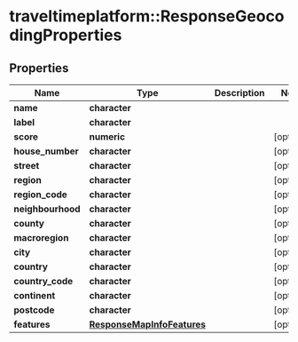 # traveltimeplatform::ResponseGeocodingProperties

## Properties
Name | Type | Description | Notes
------------ | ------------- | ------------- | -------------
**name** | **character** |  | 
**label** | **character** |  | 
**score** | **numeric** |  | [optional] 
**house_number** | **character** |  | [optional] 
**street** | **character** |  | [optional] 
**region** | **character** |  | [optional] 
**region_code** | **character** |  | [optional] 
**neighbourhood** | **character** |  | [optional] 
**county** | **character** |  | [optional] 
**macroregion** | **character** |  | [optional] 
**city** | **character** |  | [optional] 
**country** | **character** |  | [optional] 
**country_code** | **character** |  | [optional] 
**continent** | **character** |  | [optional] 
**postcode** | **character** |  | [optional] 
**features** | [**ResponseMapInfoFeatures**](ResponseMapInfoFeatures.md) |  | [optional] 


